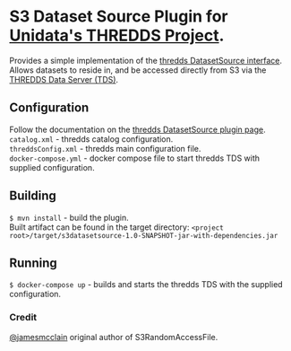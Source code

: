 # S3 Dataset Source Plugin for [Unidata's THREDDS Project][1].

Provides a simple implementation of the [thredds DatasetSource interface][2].  
Allows datasets to reside in, and be accessed directly from S3 via the [THREDDS Data Server (TDS)][3].

## Configuration
Follow the documentation on the [thredds DatasetSource plugin page][2].  
`catalog.xml` - thredds catalog configuration.  
`threddsConfig.xml` - thredds  main configuration file.  
`docker-compose.yml` - docker compose file to start thredds TDS with supplied configuration.  

## Building
`$ mvn install` - build the plugin.  
Built artifact can be found in the target directory: `<project root>/target/s3datasetsource-1.0-SNAPSHOT-jar-with-dependencies.jar`  

## Running  
`$ docker-compose up` - builds and starts the thredds TDS with the supplied configuration.   

### Credit  
[@jamesmcclain](https://github.com/jamesmcclain) original author of S3RandomAccessFile.

[1]: https://github.com/Unidata/thredds
[2]: http://www.unidata.ucar.edu/software/thredds/current/tds/reference/DatasetSource.html
[3]: http://www.unidata.ucar.edu/software/thredds/current/tds/

